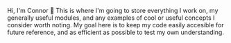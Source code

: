 Hi, I'm Connor 👋
This is where I'm going to store everything I work on, my generally useful modules, and any examples of cool or useful concepts I consider worth noting.
My goal here is to keep my code easily accesible for future reference, and as efficient as possible to test my own understanding.
